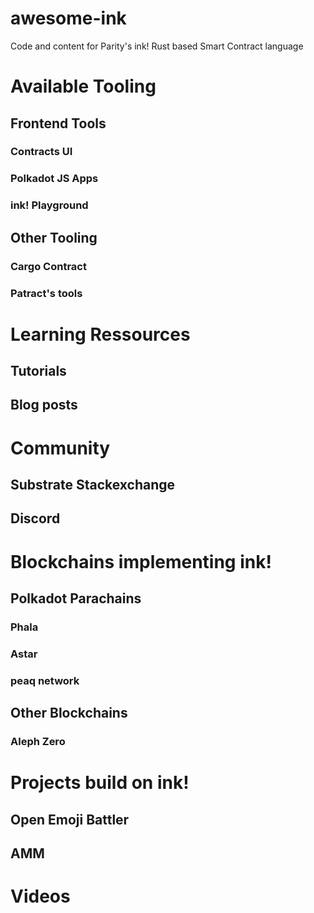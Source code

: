 # awesome-ink
Code and content for Parity's ink! Rust based Smart Contract language
# Available Tooling
## Frontend Tools
### Contracts UI
### Polkadot JS Apps
### ink! Playground
## Other Tooling
### Cargo Contract
### Patract's tools

# Learning Ressources
## Tutorials
## Blog posts

# Community
## Substrate Stackexchange
## Discord

# Blockchains implementing ink!
## Polkadot Parachains
### Phala
### Astar
### peaq network
## Other Blockchains
### Aleph Zero

# Projects build on ink!
## Open Emoji Battler
## AMM

# Videos

